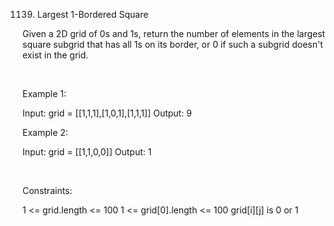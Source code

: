 1139. Largest 1-Bordered Square

Given a 2D grid of 0s and 1s, return the number of elements in the largest square subgrid that has all 1s on its border, or 0 if such a subgrid doesn't exist in the grid.

 

Example 1:

Input: grid = [[1,1,1],[1,0,1],[1,1,1]]
Output: 9


Example 2:

Input: grid = [[1,1,0,0]]
Output: 1


 

Constraints:

1 <= grid.length <= 100
1 <= grid[0].length <= 100
grid[i][j] is 0 or 1